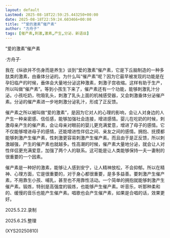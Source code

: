 ```yaml
---
layout: default
Lastmod: 2025-08-18T22:59:25.443250+00:00
date: 2025-08-18T22:59:24.603466+00:00
title: "“爱的激素”催产素"
author: "方舟子"
tags: [催产素,刺激,激素,产生,分泌，新语丝]
---
```


“爱的激素”催产素

·方舟子·

我在《纵欲并不伤身而是养生》谈到“爱的激素”催产素，它是下丘脑制造的一种多肽类的激素，由垂体分泌的。为什么叫“催产素”呢？因为它最早被发现的功能是在孕妇临产的时候，垂体会大量地分泌这种激素，刺激子宫收缩。这样有助于生产，所以叫做“催产素”。等到小孩生下来了，催产素还有一个功能，能够刺激乳汁分泌。小孩吃奶，吮吸乳头，刺激了乳头上面的机械感受器，又会刺激垂体分泌催产素。分泌的催产素进一步地刺激分泌乳汁，形成了正反馈。

催产素之所以被叫做“爱的激素”，是因为它对人的心理的影响，会让人对身边的人产生一种亲密感、信任感，能够加强社会连接，增进感情。婴儿在吃奶的时候，刺激母亲产生的催产素，会让母亲对眼前的婴儿更充满爱意，增进了母子的感情。它不仅能够增进母子的感情，还能增进性伴侣之间、亲友之间的感情。拥抱、抚摸都能够刺激产生催产素，性刺激更容易刺激产生催产素。而且由于是正反馈，所以刺激越强，产生的催产素也就越多。性高潮的时候，催产素大量地分泌，就会让人对性伴侣更充满爱意，加强了两个人的联系。这可能是让人类能够保持一夫一妻制的很重要的一个因素。

催产素是一种好的激素，能够让人感到安宁，让人精神放松，不会抑郁。所以在精神、心理方面，它是很重要的，对于身心都很重要，是多多益善。要刺激产生催产素，不用靠生小孩、哺乳，甚至也不用靠性活动。一个简单的拥抱就能够刺激产生催产素。锻炼，特别是高强度的锻炼，也能够产生催产素。听音乐，听那种柔和的、缓慢的音乐也能产生催产素。唱歌也会产生催产素，如果是合唱的话，效果更好。

2025.5.22.录制

2025.6.25.整理

(XYS20250810)

